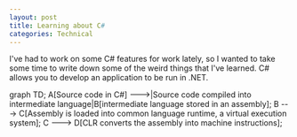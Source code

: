 ```yaml
---
layout: post
title: Learning about C#
categories: Technical
---
```

I've had to work on some C# features for work lately, so I wanted to take some time to write down some of the weird things that I've learned. C# allows you to develop an application to be run in .NET. 
<div class="mermaid" >
graph TD;
  A[Source code in C#] --->|Source code compiled into intermediate language|B[intermediate language  stored in an assembly]; 
  B ---> C[Assembly is loaded into common language runtime, a virtual execution system];
  C ---> D[CLR converts the assembly into machine instructions];
</div>
